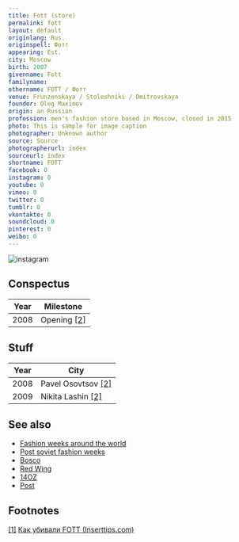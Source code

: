 ```yaml
---
title: Fott (store)
permalink: fott
layout: default
originlang: Rus.
originspell: Фотт
appearing: Est.
city: Moscow
birth: 2007
givenname: Fott
familyname:
othername: FOTT / Фотт
venue: Frunzenskaya / Stoleshniki / Dmitrovskaya
founder: Oleg Maximov
origin: an Russian
profession: men's fashion store based in Moscow, closed in 2015
photo: This is sample for image caption
photographer: Unknown author
source: Source
photographerurl: index
sourceurl: index
shortname: FOTT
facebook: 0
instagram: 0
youtube: 0
vimeo: 0
twitter: 0
tumblr: 0
vkontakte: 0
soundcloud: 0
pinterest: 0
weibo: 0
---
```


<!---
To edit top block see
icon "Meta Data"
on right menu
Full edit instructions
indexmod.gq/edit
-->

![instagram](BpKjlo-B4uI)

## Сonspectus

|Year|Milestone|
|-|-|
|2008|Opening <span id="a2">[\[2\]](#f2)</span>|

## Stuff

|Year|City|
|-|-|
|2008|Pavel Osovtsov <span id="a2">[\[2\]](#f2)</span>|
|2009|Nikita Lashin <span id="a2">[\[2\]](#f2)</span>|

## See also

+ [Fashion weeks around the world](fashion-weeks-around-the-world)
+ [Post soviet fashion weeks](post-soviet-fashion-weeks)
+ [Bosco](bosco)
+ [Red Wing](index)
+ [14OZ](index)
+ [Post](index)


## Footnotes

[[1]](#a1) <span id="f1"></span> [Как убивали FOTT (Inserttips.com)](https://inserttips.com/fott-kill/?fbclid=IwAR2A1ba-Punm8e2adIj9nSar6Wdy1iJR6499NP97zdV5MS5cEMkROaQi1qc)
